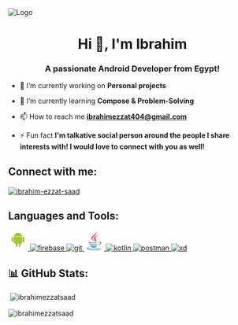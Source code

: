 
<img src="https://f8n-production.s3.amazonaws.com/creators/profile/glf3qn30u-fnd-bg-man-outta-time-gif-l57y99.gif" alt="Logo" width="100%" height="400" />


<h1 align="center">Hi 👋, I'm Ibrahim</h1>  
<h3 align="center">A passionate Android Developer from Egypt!</h3>  
  
- 🔭 I’m currently working on **Personal projects**  
  
- 🌱 I’m currently learning **Compose & Problem-Solving**  
  
- 📫 How to reach me **ibrahimezzat404@gmail.com**  
  
- ⚡ Fun fact **I'm talkative social person around the people I share interests with! I would love to connect with you as well!**  
  
## Connect with me:
<p align="left">  
<a href="https://linkedin.com/in/ibrahim-ezzat-saad" target="blank"><img align="center" src="https://raw.githubusercontent.com/rahuldkjain/github-profile-readme-generator/master/src/images/icons/Social/linked-in-alt.svg" alt="ibrahim-ezzat-saad" height="30" width="40" /></a>  
</p>  
  
## Languages and Tools:
<p align="left"> <a href="https://developer.android.com" target="_blank" rel="noreferrer"> <img src="https://raw.githubusercontent.com/devicons/devicon/master/icons/android/android-original-wordmark.svg" alt="android" width="40" height="40"/> </a> <a href="https://firebase.google.com/" target="_blank" rel="noreferrer"> <img src="https://www.vectorlogo.zone/logos/firebase/firebase-icon.svg" alt="firebase" width="40" height="40"/> </a> <a href="https://git-scm.com/" target="_blank" rel="noreferrer"> <img src="https://www.vectorlogo.zone/logos/git-scm/git-scm-icon.svg" alt="git" width="40" height="40"/> </a> <a href="https://www.java.com" target="_blank" rel="noreferrer"> <img src="https://raw.githubusercontent.com/devicons/devicon/master/icons/java/java-original.svg" alt="java" width="40" height="40"/> </a> <a href="https://kotlinlang.org" target="_blank" rel="noreferrer"> <img src="https://www.vectorlogo.zone/logos/kotlinlang/kotlinlang-icon.svg" alt="kotlin" width="40" height="40"/> </a> <a href="https://postman.com" target="_blank" rel="noreferrer"> <img src="https://www.vectorlogo.zone/logos/getpostman/getpostman-icon.svg" alt="postman" width="40" height="40"/> </a> <a href="https://www.adobe.com/products/xd.html" target="_blank" rel="noreferrer"> <img src="https://cdn.worldvectorlogo.com/logos/adobe-xd.svg" alt="xd" width="40" height="40"/> </a> </p>  

  ## 📊 GitHub Stats:
<p>&nbsp;<img align="center" src="https://github-readme-stats.vercel.app/api?username=ibrahimezzatsaad&show_icons=true&locale=en" alt="ibrahimezzatsaad" /></p>  
  
<p><img align="center" src="https://github-readme-streak-stats.herokuapp.com/?user=ibrahimezzatsaad&" alt="ibrahimezzatsaad" /></p>
